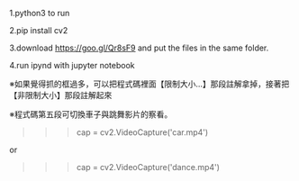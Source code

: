 1.python3 to run

2.pip install cv2

3.download https://goo.gl/Qr8sF9 and put the files in the same folder.

4.run ipynd with jupyter notebook

※如果覺得抓的框過多，可以把程式碼裡面【限制大小...】那段註解拿掉，接著把【非限制大小】那段註解起來


※程式碼第五段可切換車子與跳舞影片的察看。


>>> cap = cv2.VideoCapture('car.mp4')

or

>>> cap = cv2.VideoCapture('dance.mp4')
